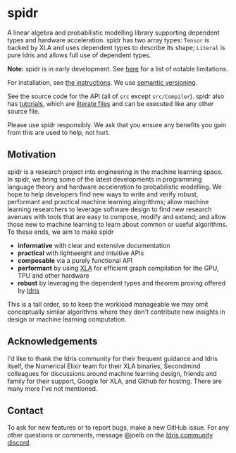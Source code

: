 # spidr

A linear algebra and probabilistic modelling library supporting dependent types and hardware acceleration. spidr has two array types: `Tensor` is backed by XLA and uses dependent types to describe its shape; `Literal` is pure Idris and allows full use of dependent types.

**Note:** spidr is in early development. See [here](https://github.com/joelberkeley/spidr/labels/notable%20limitation) for a list of notable limitations.

For installation, see [the instructions](INSTALL.md). We use [semantic versioning](https://semver.org/).

See the source code for the API (all of `src` except `src/Compiler`). spidr also has [tutorials](tutorials), which are [literate files](https://idris2.readthedocs.io/en/latest/reference/literate.html) and can be executed like any other source file.

Please use spidr responsibly. We ask that you ensure any benefits you gain from this are used to help, not hurt.

## Motivation

spidr is a research project into engineering in the machine learning space. In spidr, we bring some of the latest developments in programming language theory and hardware acceleration to probabilistic modelling. We hope to help developers find new ways to write and verify robust, performant and practical machine learning alogrithms; allow machine learning researchers to leverage software design to find new research avenues with tools that are easy to compose, modify and extend; and allow those new to machine learning to learn about common or useful algorithms. To these ends, we aim to make spidr

  - **informative** with clear and extensive documentation
  - **practical** with lightweight and intuitive APIs
  - **composable** via a purely functional API
  - **performant** by using [XLA](https://www.tensorflow.org/xla) for efficient graph compilation for the GPU, TPU and other hardware
  - **robust** by leveraging the dependent types and theorem proving offered by [Idris](https://github.com/idris-lang/Idris2)

This is a tall order, so to keep the workload manageable we may omit conceptually similar algorithms where they don't contribute new insights in design or machine learning computation.

## Acknowledgements

I'd like to thank the Idris community for their frequent guidance and Idris itself, the Numerical Elixir team for their XLA binaries, Secondmind colleagues for discussions around machine learning design, friends and family for their support, Google for XLA, and Github for hosting. There are many more I've not mentioned.

## Contact

To ask for new features or to report bugs, make a new GitHub issue. For any other questions or comments, message @joelb on the [Idris community discord](https://discord.gg/YXmWC5yKYM).
